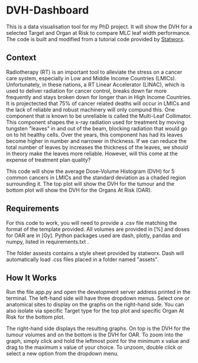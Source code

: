 # DVH-Dashboard
This is a data visualisation tool for my PhD project. It will show the DVH for a selected Target and Organ at Risk to compare MLC leaf width performance.
The code is built and modified from a tutorial code provided by [Statworx](https://github.com/STATWORX/blog/blob/master/DashApp/app.py). 

## Context
Radiotherapy (RT) is an important tool to alleviate the stress on a cancer care system, especially in Low and Middle Income Countries (LMICs). Unfortunately, in these nations, a RT Linear Accelerator (LINAC), which is used to deliver radiation for cancer control, breaks down far more frequently and stays broken down for longer than in High Income Countries. It is projectected that 75% of cancer related deaths will occur in LMICs and the lack of reliable and robust machinery will only compund this.
One component that is known to be unreliable is called the Multi-Leaf Collimator. This component shapes the x-ray radiation used for treatment by moving tungsten "leaves" in and out of the beam, blocking radiation that would go on to hit healthy cells. Over the years, this component has had its leaves become higher in number and narrower in thickness. If we can reduce the total number of leaves by increases the thickness of the leaves, we should in theory make the leaves more reliable. However, will this come at the expense of treatment plan quality?

This code will show the average Dose-Volume Histogram (DVH) for 5 common cancers in LMICs and the standard deviation as a chaded region surrounding it. The top plot will show the DVH for the tumour and the bottom plot will show the DVH for the Organs At Risk (OAR).

## Requirements
For this code to work, you will need to provide a .csv file matching the format of the template provided. All volumes are provided in [%] and doses for OAR are in [Gy].
Python packages used are dash, plotly, pandas and numpy, listed in requirements.txt .

The folder assests contains a style sheet provided by statworx. Dash will automatically load .css files placed in a folder named "assets".

## How It Works
Run the file app.py and open the development server address printed in the terminal. The left-hand side will have three dropdown menus. Select one or anatomical sites to display on the graphs on the right-hand side. You can also isolate via specific Target type for the top plot and specific Organ At Risk for the bottom plot.

The right-hand side displays the resulting graphs. On top is the DVH for the tumour volumes and on the bottom is the DVH for OAR. To zoom into the graph, simply click and hold the leftmost point for the minimum x value and drag to the maximum x value of your choice. To unzoom, double click or select a new option from the dropdown menu.

